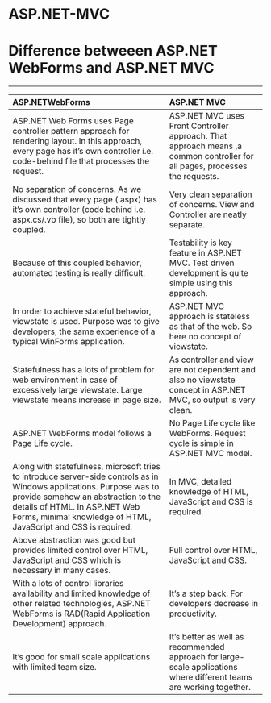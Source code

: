# ASP.NET-MVC

# Difference betweeen ASP.NET WebForms and ASP.NET MVC
---
|ASP.NETWebForms|ASP.NET MVC    |
|:--------------|:--------------|
|ASP.NET Web Forms uses Page controller pattern approach for rendering layout. In this approach, every page has it’s own controller i.e. code-behind file that processes the request.|ASP.NET MVC uses Front Controller approach. That approach means ,a common controller for all pages, processes the requests.|
|No separation of concerns. As we discussed that every page (.aspx) has it’s own controller (code behind i.e. aspx.cs/.vb file), so both are tightly coupled.|Very clean separation of concerns. View and Controller are neatly separate.|
|Because of this coupled behavior, automated testing is really difficult.|Testability is key feature in ASP.NET MVC. Test driven development is quite simple using this approach.|
|In order to achieve stateful behavior, viewstate is used. Purpose was to give developers, the same experience of a typical WinForms application.|ASP.NET MVC approach is stateless as that of the web. So here no concept of viewstate.|
|Statefulness has a lots of problem for web environment in case of excessively large viewstate. Large viewstate means increase in page size.  	| As controller and view are not dependent and also no viewstate concept in ASP.NET MVC, so output is very clean.|
|ASP.NET WebForms model follows a Page Life cycle.|No Page Life cycle like WebForms. Request cycle is simple in ASP.NET MVC model.|
|Along with statefulness, microsoft tries to introduce server-side controls as in Windows applications. Purpose was to provide  somehow an abstraction to the details of HTML. In ASP.NET Web Forms, minimal knowledge of HTML, JavaScript and CSS is required.|In MVC, detailed knowledge of HTML, JavaScript and CSS is required.|
|Above abstraction was good but provides limited control over HTML, JavaScript and CSS which is necessary in many cases.|Full control over HTML, JavaScript and CSS.|
|With a lots of control libraries availability and limited knowledge of other related technologies, ASP.NET WebForms is RAD(Rapid Application Development) approach.| It’s a step back. For developers decrease in productivity.|
|It’s good for small scale applications with limited team size.|It’s better as well as recommended approach for large-scale applications where different teams are working together.|
